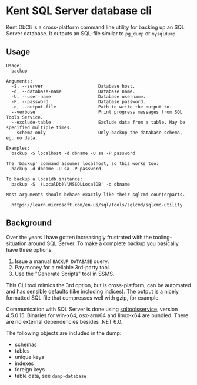 # Kent SQL Server database cli
Kent.DbCli is a cross-platform command line utility for backing up an SQL Server database.
It outputs an SQL-file similar to `pg_dump` or `mysqldump`.

## Usage
```shell
Usage:
  backup

Arguments:
  -S, --server                     Database host.
  -d, --database-name              Database name.
  -U, --user-name                  Database username.
  -P, --password                   Database password.
  -o, --output-file                Path to write the output to.
  --verbose                        Print progress messages from SQL Tools Service.
  --exclude-table                  Exclude data from a table. May be specified multiple times.
  --schema-only                    Only backup the database schema, eg. no data.

Examples:
  backup -S localhost -d dbname -U sa -P password

The 'backup' command assumes localhost, so this works too:
  backup -d dbname -U sa -P password

To backup a localdb instance:
  backup -S '(LocalDb)\\MSSQLLocalDB' -d dbname

Most arguments should behave exactly like their sqlcmd counterparts.

  https://learn.microsoft.com/en-us/sql/tools/sqlcmd/sqlcmd-utility
```

## Background

Over the years I have gotten increasingly frustrated with the tooling-situation around
SQL Server. To make a complete backup you basically have three options:

1) Issue a manual `BACKUP DATABASE` query.
2) Pay money for a reliable 3rd-party tool.
3) Use the "Generate Scripts" tool in SSMS.

This CLI tool mimics the 3rd option, but is cross-platform, can be automated and has sensible
defaults (like including indices). The output is a nicely formatted SQL file that compresses well
with gzip, for example.

Communication with SQL Server is done using [sqltoolsservice](https://github.com/microsoft/sqltoolsservice),
version 4.5.0.15. Binaries for win-x64, osx-arm64 and linux-x64 are bundled. There are no external dependencies
besides .NET 6.0.

The following objects are included in the dump:
- schemas
- tables
- unique keys
- indexes
- foreign keys
- table data, see `dump-database`
